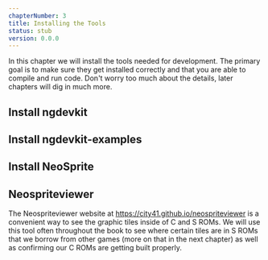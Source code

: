 ```yaml
---
chapterNumber: 3
title: Installing the Tools
status: stub
version: 0.0.0
---
```


In this chapter we will install the tools needed for development. The primary goal is to make sure they get installed correctly and that you are able to compile and run code. Don't worry too much about the details, later chapters will dig in much more.

## Install ngdevkit

## Install ngdevkit-examples

## Install NeoSprite

## Neospriteviewer

The Neospriteviewer website at https://city41.github.io/neospriteviewer is a convenient way to see the graphic tiles inside of C and S ROMs. We will use this tool often throughout the book to see where certain tiles are in S ROMs that we borrow from other games (more on that in the next chapter) as well as confirming our C ROMs are getting built properly.

